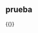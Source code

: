 ## prueba


{{<p5-iframe ver="1.4.2" sketch="/showcase/sketches/post_effects.js" width="500" height="480" marginHeight="0" marginWidth="0" frameBorder="0" scrolling="no">}}
